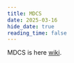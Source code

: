 ```yaml
---
title: MDCS
date: 2025-03-16
hide_date: true
reading_time: false
---
```


MDCS is here [wiki](https://lessokaji.com/).
